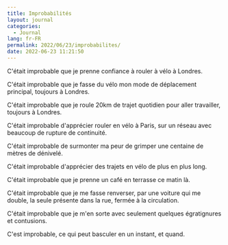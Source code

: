 ```yaml
---
title: Improbabilités
layout: journal
categories:
  - Journal
lang: fr-FR
permalink: 2022/06/23/improbabilites/
date: 2022-06-23 11:21:50
---
```


C'était improbable que je prenne confiance à rouler à vélo à Londres.

C'était improbable que je fasse du vélo mon mode de déplacement principal, toujours à Londres.

C'était improbable que je roule 20km de trajet quotidien pour aller travailler, toujours à Londres.

C'était improbable d'apprécier rouler en vélo à Paris, sur un réseau avec beaucoup de rupture de continuité.

C'était improbable de surmonter ma peur de grimper une centaine de mètres de dénivelé.

C'était improbable d'apprécier des trajets en vélo de plus en plus long.

C'était improbable que je prenne un café en terrasse ce matin là.

C'était improbable que je me fasse renverser, par une voiture qui me double, la seule présente dans la rue, fermée à la circulation.

C'était improbable que je m'en sorte avec seulement quelques égratignures et contusions.

C'est improbable, ce qui peut basculer en un instant, et quand.